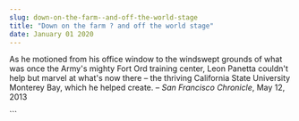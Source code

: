 ```yaml
---
slug: down-on-the-farm--and-off-the-world-stage
title: "Down on the farm ? and off the world stage"
date: January 01 2020
---
```


 
<p>
  As he motioned from his office window to the windswept grounds of what was
  once the Army's mighty Fort Ord training center, Leon Panetta couldn't help
  but marvel at what's now there – the thriving California State University
  Monterey Bay, which he helped create. – <em>San Francisco Chronicle</em>, May
  12, 2013
</p>
```
